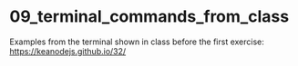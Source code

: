 # 09_terminal_commands_from_class
Examples from the terminal shown in class before the first exercise: https://keanodejs.github.io/32/
